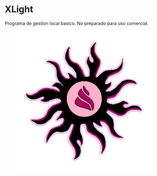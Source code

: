 # XLight

Programa de gestion local basico. No preparado para uso comercial.

<p align="center">
  <img src="https://github.com/MoonAntonio/XLight/blob/master/res/Icono.png?raw=true">
</p>
